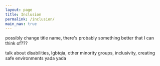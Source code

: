 ```yaml
---
layout: page
title: Inclusion
permalink: /inclusion/
main_nav: true
---
```

possibly change title name, there's probably something better that I can think of???

talk about disabilities, lgbtqia, other minority groups, inclusivity, creating safe environments yada yada